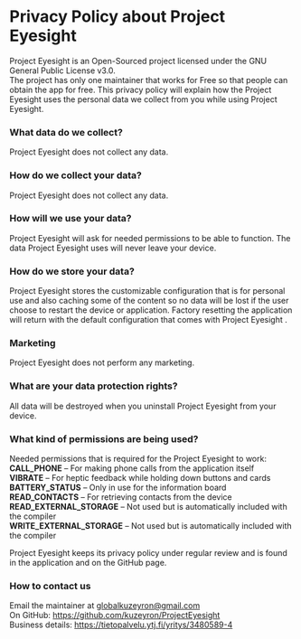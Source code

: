 # Privacy Policy about Project Eyesight

Project Eyesight is an Open-Sourced project licensed under the GNU General Public License v3.0.  
The project has only one maintainer that works for Free so that people can obtain the app for free. This privacy policy will explain how the Project Eyesight uses the personal data we collect from you while using Project Eyesight.  
  
### What data do we collect?  
Project Eyesight does not collect any data.  
  
### How do we collect your data?  
Project Eyesight does not collect any data.  
  
### How will we use your data?  
Project Eyesight will ask for needed permissions to be able to function. The data Project Eyesight uses will never leave your device.  
  
### How do we store your data?  
Project Eyesight stores the customizable configuration that is for personal use and also caching some of the content so no data will be lost if the user choose to restart the device or application. Factory resetting the application will return with the default configuration that comes with Project Eyesight  .
  
### Marketing  
Project Eyesight does not perform any marketing.  
  
### What are your data protection rights?  
All data will be destroyed when you uninstall Project Eyesight from your device.  
  
### What kind of permissions are being used?  
Needed permissions that is required for the Project Eyesight to work:  
	**CALL_PHONE** – For making phone calls from the application itself  
	**VIBRATE** – For heptic feedback while holding down buttons and cards  
	**BATTERY_STATUS** – Only in use for the information board  
	**READ_CONTACTS** – For retrieving contacts from the device  
	**READ_EXTERNAL_STORAGE** – Not used but is automatically included with the compiler  
	**WRITE_EXTERNAL_STORAGE** – Not used but is automatically included with the compiler  
  
Project Eyesight keeps its privacy policy under regular review and is found in the application and on the GitHub page.  
  
### How to contact us  
Email the maintainer at globalkuzeyron@gmail.com  
On GitHub: https://github.com/kuzeyron/ProjectEyesight  
Business details: https://tietopalvelu.ytj.fi/yritys/3480589-4